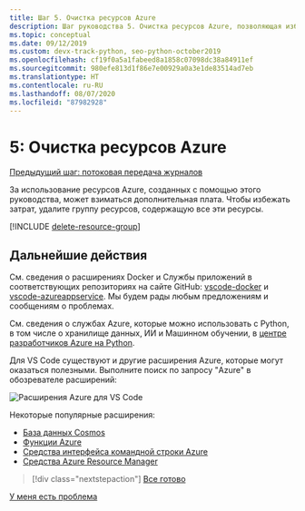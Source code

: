 ```yaml
---
title: Шаг 5. Очистка ресурсов Azure
description: Шаг руководства 5. Очистка ресурсов Azure, позволяющая избежать постоянных расходов
ms.topic: conceptual
ms.date: 09/12/2019
ms.custom: devx-track-python, seo-python-october2019
ms.openlocfilehash: cf19f0a5a1fabeed8a1858c07098dc38a84911ef
ms.sourcegitcommit: 980efe813d1f86e7e00929a0a3e1de83514ad7eb
ms.translationtype: HT
ms.contentlocale: ru-RU
ms.lasthandoff: 08/07/2020
ms.locfileid: "87982928"
---
```

# <a name="5-clean-up-azure-resources"></a>5: Очистка ресурсов Azure

[Предыдущий шаг: потоковая передача журналов](tutorial-deploy-containers-04.md)

За использование ресурсов Azure, созданных с помощью этого руководства, может взиматься дополнительная плата. Чтобы избежать затрат, удалите группу ресурсов, содержащую все эти ресурсы.

[!INCLUDE [delete-resource-group](includes/delete-resource-group.md)]

## <a name="next-steps"></a>Дальнейшие действия

См. сведения о расширениях Docker и Службы приложений в соответствующих репозиториях на сайте GitHub: [vscode-docker](https://github.com/Microsoft/vscode-docker) и [vscode-azureappservice](https://github.com/Microsoft/vscode-azureappservice). Мы будем рады любым предложениям и сообщениям о проблемах.

См. сведения о службах Azure, которые можно использовать с Python, в том числе о хранилище данных, ИИ и Машинном обучении, в [центре разработчиков Azure на Python](https://docs.microsoft.com/python/azure/?view=azure-python).

Для VS Code существуют и другие расширения Azure, которые могут оказаться полезными. Выполните поиск по запросу "Azure" в обозревателе расширений:

![Расширения Azure для VS Code](media/deploy-containers/azure-extensions-for-visual-studio-code.png)

Некоторые популярные расширения:

- [База данных Cosmos](https://marketplace.visualstudio.com/items?itemName=ms-azuretools.vscode-cosmosdb)
- [Функции Azure](https://marketplace.visualstudio.com/items?itemName=ms-azuretools.vscode-azurefunctions)
- [Средства интерфейса командной строки Azure](https://marketplace.visualstudio.com/items?itemName=ms-vscode.azurecli)
- [Средства Azure Resource Manager](https://marketplace.visualstudio.com/items?itemName=msazurermtools.azurerm-vscode-tools)

> [!div class="nextstepaction"]
> [Все готово](https://docs.microsoft.com/python/azure/?view=azure-python)

[У меня есть проблема](https://www.research.net/r/PWZWZ52?tutorial=vscode-appservice-containers&step=07-clean-up-resources)
